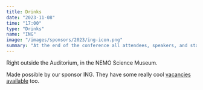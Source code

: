 ```yaml
---
title: Drinks
date: "2023-11-08"
time: "17:00"
type: "Drinks"
name: "ING"
image: "/images/sponsors/2023/ing-icon.png"
summary: "At the end of the conference all attendees, speakers, and staff can have a drink together."
---
```


Right outside the Auditorium, in the NEMO Science Museum.

Made possible by our sponsor ING. They have some really cool [vacancies available](https://www.ing.jobs/netherlands/vacancies.htm) too.
